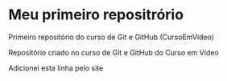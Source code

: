 # Meu primeiro repositrório
 Primeiro repositório do curso de Git e GitHub (CursoEmVídeo)
 
 Repositório criado no curso de Git e GitHub do Curso em Vídeo
 
 Adicionei esta linha pelo site
